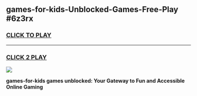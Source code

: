 
## games-for-kids-Unblocked-Games-Free-Play #6z3rx
<h3>
<a href="https://us.freeplayer.one?title=games-for-kids&ref=9M">CLICK TO PLAY</a></h3>
<hr>

<h3>
<a href="https://us.freeplayer.one?title=games-for-kids&ref=9M">CLICK 2 PLAY</a>
  
</h3>

<a href="https://us.freeplayer.one?title=games-for-kids&ref=9M"><img src="https://clearcache.store/games.png"></a>


**games-for-kids games unblocked: Your Gateway to Fun and Accessible Online Gaming**
